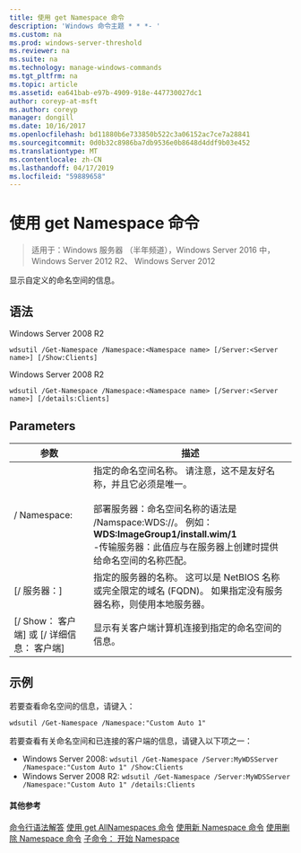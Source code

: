 ```yaml
---
title: 使用 get Namespace 命令
description: 'Windows 命令主题 * * *- '
ms.custom: na
ms.prod: windows-server-threshold
ms.reviewer: na
ms.suite: na
ms.technology: manage-windows-commands
ms.tgt_pltfrm: na
ms.topic: article
ms.assetid: ea641bab-e97b-4909-918e-447730027dc1
author: coreyp-at-msft
ms.author: coreyp
manager: dongill
ms.date: 10/16/2017
ms.openlocfilehash: bd11880b6e733850b522c3a06152ac7ce7a28841
ms.sourcegitcommit: 0d0b32c8986ba7db9536e0b8648d4ddf9b03e452
ms.translationtype: MT
ms.contentlocale: zh-CN
ms.lasthandoff: 04/17/2019
ms.locfileid: "59889658"
---
```

# <a name="using-the-get-namespace-command"></a>使用 get Namespace 命令

>适用于：Windows 服务器 （半年频道），Windows Server 2016 中，Windows Server 2012 R2、 Windows Server 2012

显示自定义的命名空间的信息。
## <a name="syntax"></a>语法
Windows Server 2008 R2
```
wdsutil /Get-Namespace /Namespace:<Namespace name> [/Server:<Server name>] [/Show:Clients]
```
Windows Server 2008 R2
```
wdsutil /Get-Namespace /Namespace:<Namespace name> [/Server:<Server name>] [/details:Clients]
```
## <a name="parameters"></a>Parameters
|参数|描述|
|-------|--------|
|/ Namespace:<Namespace name>|指定的命名空间名称。 请注意，这不是友好名称，并且它必须是唯一。<br /><br />部署服务器：命名空间名称的语法是 /Namspace:WDS:<ImageGroup>/<ImageName>/<Index>。 例如：**WDS:ImageGroup1/install.wim/1**<br />-传输服务器：此值应与在服务器上创建时提供给命名空间的名称匹配。|
|[/ 服务器：<Server name>]|指定的服务器的名称。 这可以是 NetBIOS 名称或完全限定的域名 (FQDN)。 如果指定没有服务器名称，则使用本地服务器。|
|[/ Show： 客户端] 或 [/ 详细信息： 客户端]|显示有关客户端计算机连接到指定的命名空间的信息。|
## <a name="BKMK_examples"></a>示例
若要查看命名空间的信息，请键入：
```
wdsutil /Get-Namespace /Namespace:"Custom Auto 1"
```
若要查看有关命名空间和已连接的客户端的信息，请键入以下项之一：
-   Windows Server 2008: `wdsutil /Get-Namespace /Server:MyWDSServer /Namespace:"Custom Auto 1" /Show:Clients`
-   Windows Server 2008 R2: `wdsutil /Get-Namespace /Server:MyWDSServer /Namespace:"Custom Auto 1" /details:Clients`
#### <a name="additional-references"></a>其他参考
[命令行语法解答](command-line-syntax-key.md)
[使用 get AllNamespaces 命令](using-the-get-allnamespaces-command.md)
[使用新 Namespace 命令](using-the-new-namespace-command.md)
[使用删除 Namespace 命令](using-the-remove-namespace-command.md)
[子命令： 开始 Namespace](subcommand-start-namespace.md)
